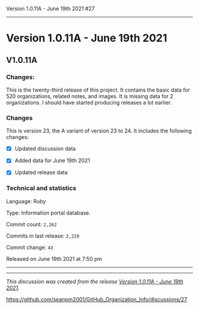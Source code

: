 Version 1.0.11A - June 19th 2021 #27 

***

# Version 1.0.11A - June 19th 2021

## V1.0.11A

### Changes:

This is the twenty-third release of this project. It contains the basic data for 520 organizations, <!-- (fork count minus 2) !--> related notes, and images. It is missing data for 2 organizations. I should have started producing releases a lot earlier.

### Changes

This is version 23, the A variant of version 23 to 24. It includes the following changes:

- [x] Updated discussion data

- [x] Added data for June 19th 2021

- [x] Updated release data

### Technical and statistics

Language: Ruby

Type: Information portal database.

Commit count: `2,262`

Commits in last release: `2,219`

Commit change: `43`

Released on June 19th 2021 at 7:50 pm

***


<hr /><em>This discussion was created from the release <a href='https://github.com/seanpm2001/GitHub_Organization_Info/releases/tag/V1.0.11A'>Version 1.0.11A - June 19th 2021</a>.</em>

https://github.com/seanpm2001/GitHub_Organization_Info/discussions/27
